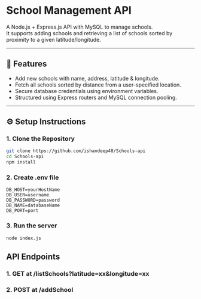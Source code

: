 # School Management API

A Node.js + Express.js API with MySQL to manage schools.  
It supports adding schools and retrieving a list of schools sorted by proximity to a given latitude/longitude.

---

## 🚀 Features
- Add new schools with name, address, latitude & longitude.
- Fetch all schools sorted by distance from a user-specified location.
- Secure database credentials using environment variables.
- Structured using Express routers and MySQL connection pooling.

---

## ⚙️ Setup Instructions

### 1. Clone the Repository
```bash
git clone https://github.com/ishandeep48/Schools-api
cd Schools-api
npm install
```

### 2. Create .env file

```env
DB_HOST=yourHostName
DB_USER=username
DB_PASSWORD=password
DB_NAME=databaseName
DB_PORT=port
```

### 3. Run the server
```bash
node index.js
```

## API Endpoints
### 1. GET at /listSchools?latitude=xx&longitude=xx

### 2. POST at /addSchool

